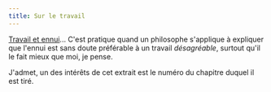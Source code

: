 ```yaml
---
title: Sur le travail
---
```


[Travail et
ennui](http://www.caute.lautre.net/imprimersans.php3?id_article=192)... C'est
pratique quand un philosophe s'applique à expliquer que l'ennui est sans doute
préférable à un travail _désagréable_, surtout qu'il le fait mieux que moi, je
pense.

J'admet, un des intérêts de cet extrait est le numéro du chapitre duquel il
est tiré.

